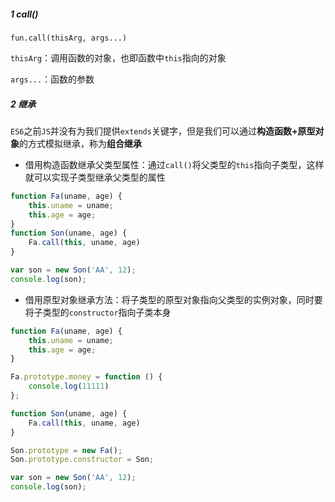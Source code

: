 ##### 1 call()

`fun.call(thisArg, args...)`

`thisArg`：调用函数的对象，也即函数中`this`指向的对象

`args...`：函数的参数

##### 2 继承

`ES6`之前`JS`并没有为我们提供`extends`关键字，但是我们可以通过**构造函数+原型对象**的方式模拟继承，称为**组合继承**

- 借用构造函数继承父类型属性：通过`call()`将父类型的`this`指向子类型，这样就可以实现子类型继承父类型的属性

```js
function Fa(uname, age) {
    this.uname = uname;
    this.age = age;
}
function Son(uname, age) {
    Fa.call(this, uname, age)
}

var son = new Son('AA', 12);
console.log(son);
```

- 借用原型对象继承方法：将子类型的原型对象指向父类型的实例对象，同时要将子类型的`constructor`指向子类本身

```js
function Fa(uname, age) {
    this.uname = uname;
    this.age = age;
}

Fa.prototype.money = function () {
    console.log(11111)
};

function Son(uname, age) {
    Fa.call(this, uname, age)
}

Son.prototype = new Fa();
Son.prototype.constructor = Son;

var son = new Son('AA', 12);
console.log(son);
```


